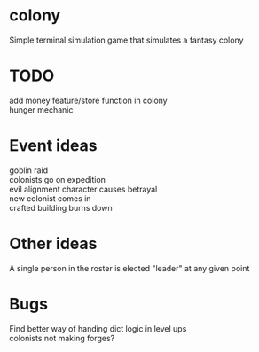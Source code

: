 # colony
Simple terminal simulation game that simulates a fantasy colony

# TODO
add money feature/store function in colony\
hunger mechanic

# Event ideas
goblin raid\
colonists go on expedition\
evil alignment character causes betrayal\
new colonist comes in\
crafted building burns down

# Other ideas
A single person in the roster is elected "leader" at any given point

# Bugs
Find better way of handing dict logic in level ups\
colonists not making forges?
